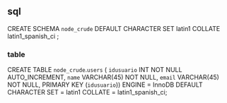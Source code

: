 ## sql

CREATE SCHEMA `node_crude` DEFAULT CHARACTER SET latin1 COLLATE latin1_spanish_ci ;

### table

CREATE TABLE `node_crude`.`users` (
  `idusuario` INT NOT NULL AUTO_INCREMENT,
  `name` VARCHAR(45) NOT NULL,
  `email` VARCHAR(45) NOT NULL,
  PRIMARY KEY (`idusuario`))
ENGINE = InnoDB
DEFAULT CHARACTER SET = latin1
COLLATE = latin1_spanish_ci;
